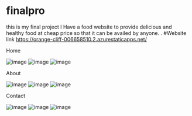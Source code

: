 # finalpro
this is my final project I Have a food website to provide delicious and healthy food at cheap price so 
that it can be availed by anyone.
.
#Website link https://orange-cliff-006658510.2.azurestaticapps.net/

Home

![image](https://user-images.githubusercontent.com/118900668/204801534-257e6d67-f8db-4933-b50a-81797353175f.png)
![image](https://user-images.githubusercontent.com/118900668/204801639-f1c48344-9a96-4b57-aec5-dc7c1cba5c48.png)
![image](https://user-images.githubusercontent.com/118900668/204801698-8f54dcf5-c5e0-4788-86c4-1dc14cde0452.png)

About

![image](https://user-images.githubusercontent.com/118900668/204801289-e53e6a8b-bae5-4a08-9441-be8aace59e3c.png)
![image](https://user-images.githubusercontent.com/118900668/204801331-8ae18bd4-3b98-47ae-a9d7-52d7a0a5057c.png)
![image](https://user-images.githubusercontent.com/118900668/204801376-46a184ac-1aa3-4902-8aee-769815834866.png)

Contact

![image](https://user-images.githubusercontent.com/118900668/204800876-229a1490-b6c5-4113-b9c5-9a5737993b28.png)
![image](https://user-images.githubusercontent.com/118900668/204801073-745bf513-2894-4149-b27c-09752f146d52.png)
![image](https://user-images.githubusercontent.com/118900668/204801125-733140a9-b30d-4702-b7c3-68545299d6b2.png)

